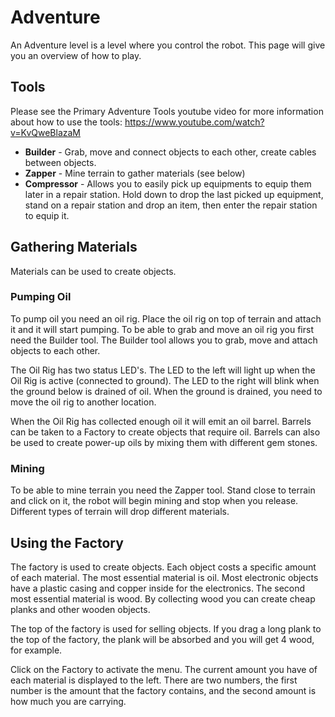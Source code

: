 # Adventure
An Adventure level is a level where you control the robot. This page will give you an overview of how to play.

## Tools
Please see the Primary Adventure Tools youtube video for more information about how to use the tools:
https://www.youtube.com/watch?v=KvQweBlazaM

* **Builder** - Grab, move and connect objects to each other, create cables between objects.
* **Zapper** - Mine terrain to gather materials (see below)
* **Compressor** - Allows you to easily pick up equipments to equip them later in a repair station. Hold down to drop the last picked up equipment, stand on a repair station and drop an item, then enter the repair station to equip it.

## Gathering Materials
Materials can be used to create objects.

### Pumping Oil
To pump oil you need an oil rig. Place the oil rig on top of terrain and attach it and it will start pumping. To be able to grab and move an oil rig you first need the Builder tool. The Builder tool allows you to grab, move and attach objects to each other.

The Oil Rig has two status LED's. The LED to the left will light up when the Oil Rig is active (connected to ground). The LED to the right will blink when the ground below is drained of oil. When the ground is drained, you need to move the oil rig to another location.

When the Oil Rig has collected enough oil it will emit an oil barrel. Barrels can be taken to a Factory to create objects that require oil. Barrels can also be used to create power-up oils by mixing them with different gem stones.

### Mining
To be able to mine terrain you need the Zapper tool. Stand close to terrain and click on it, the robot will begin mining and stop when you release. Different types of terrain will drop different materials.

## Using the Factory
The factory is used to create objects. Each object costs a specific amount of each material. The most essential material is oil. Most electronic objects have a plastic casing and copper inside for the electronics. The second most essential material is wood. By collecting wood you can create cheap planks and other wooden objects.

The top of the factory is used for selling objects. If you drag a long plank to the top of the factory, the plank will be absorbed and you will get 4 wood, for example.

Click on the Factory to activate the menu. The current amount you have of each material is displayed to the left. There are two numbers, the first number is the amount that the factory contains, and the second amount is how much you are carrying.